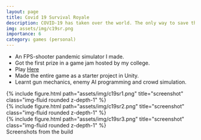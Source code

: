 ```yaml
---
layout: page
title: Covid 19 Survival Royale
description: COVID-19 has taken over the world. The only way to save the world is to kill the infected.
img: assets/img/c19sr.png
importance: 6
category: games (personal)
---
```

* An FPS-shooter pandemic simulator I made.
* Got the first prize in a game jam hosted by my college.
* Play [Here](https://drive.google.com/a/iitgn.ac.in/file/d/1RTDkU-kCBgqKmpHz13iJLWdAk9BMoVwX/view?usp=drivesdk)
* Made the entire game as a starter project in Unity.
* Learnt gun mechanics, enemy AI programming and crowd simulation.

<div class="row">
    <div class="col-sm mt-3 mt-md-0">
        {% include figure.html path="assets/img/c19sr1.png" title="screenshot" class="img-fluid rounded z-depth-1" %}
    </div>
    <div class="col-sm mt-3 mt-md-0">
        {% include figure.html path="assets/img/c19sr2.png" title="screenshot" class="img-fluid rounded z-depth-1" %}
    </div>
    <div class="col-sm mt-3 mt-md-0">
        {% include figure.html path="assets/img/c19sr3.png" title="screenshot" class="img-fluid rounded z-depth-1" %}
    </div>
</div>

<div class="caption">
    Screenshots from the build
</div>